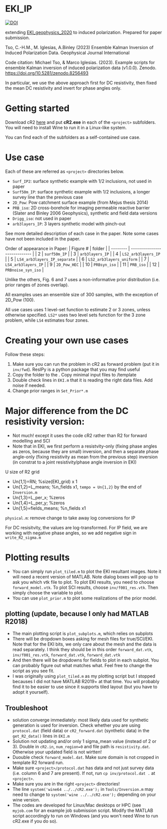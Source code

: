# EKI_IP
[![DOI](https://zenodo.org/badge/411019683.svg)](https://zenodo.org/badge/latestdoi/411019683)

extending [EKI_geophysics_2020](https://github.com/cmtso/EKI_geophysics_2020/) to induced polarization. Prepared for paper submission.

Tso, C.-H.M., M. Iglesias, A.Binley (2023) Ensemble Kalman Inversion of Induced Polarization Data. Geophysical Journal International

Code citation: Michael Tso, & Marco Iglesias. (2023). Example scripts for ensemble Kalman inversion of induced polarization data (v1.0.0). Zenodo. https://doi.org/10.5281/zenodo.8256493


In particular, we use the above approach first for DC resistivity, then fixed the mean DC resistivity and invert for phase angles only.

# Getting started
Download cR2 [here](http://www.es.lancs.ac.uk/people/amb/Freeware/cR2/cR2.htm) and put **cR2.exe** in each of the `<project>` subfolders. You will need to install Wine to run it in a Linux-like system.

You can find each of the subfolders as a self-contained use case.

# Use case
Each of these are referred as `<project>` directories below.
- `Surf_IP2`: surface synthetic example with 1/2 inclusions, not used in paper
- `Surf50m_IP`: surface synthetic example with 1/2 inclusions, a longer survey line than the previous case
- `2D_Pow`: Pow catchment surface example (from Mejus thesis 2014)
- `PRB_iso`: 2D cross-borehole for imaging permeable reactive barrier (Slater and Binley 2006 Geophysics), synthetic and field data versions
- `Drigg_iso`: not used in paper
- `arb3layers_IP`: 3 layers synthetic model with pinch-out

See more detailed description of each case in the paper. Note some cases have not been included in the paper.

Order of appearance in Paper: 
| Figure # | folder                       |
| -------- | ---------------------------- |
| 2        | `surf50m_IP`                 |
| 3        | `arb3layers_IP`              |
| 4        | `LS2_arb3layers_IP`          |
| 5        | `LS4_arb3layers_IP_separate` |
| 6        | `LS2_arb3layers_uniform`     |
| 7        | `LS4_arb3layers_IP`          |
| 9        | `2D_Pow_HEC`                 |
| 10       | `PRBsyn_iso`                 |
| 11       | `PRB_iso`                    |
| 12       | `PRBnoise_syn_iso`           |

Unlike the others, Fig. 6 and 7 uses a non-informative prior distribution (i.e. prior ranges of zones overlap).

All examples uses an ensemble size of 300 samples, with the exception of 2D_Pow (100).

All use cases uses 1 level-set function to estimate 2 or 3 zones, unless otherwise specified. `LS2*` uses two level sets function for the 3 zone problem, while `LS4` estimates four zones.

# Creating your own use cases
Follow these steps:
1. Make sure you can run the problem in cR2 as forward problem (put it in `inv/fwd`). ResIPy is a python package that you may find useful
2. Copy the folder to the <root subfolder>. Copy minimal input files to <root subfolder>/template
3. Double check lines in `EKI.m` that it is reading the right data files. Add noise if needed.
4. Change prior ranges in `Set_Prior*.m`


# Major difference from the DC resistivity version:
- Not much! except it uses the code cR2 rather than R2 for forward modelling and SCI
- Note that in EKI, we first perform a resistvity-only (fixing phase angles as zeros, because they are small) inversion, and then a separate phase angle-only (fixing resistivity as mean from the previous step) inversion (in constrat to a joint resistivity/phase angle inversion in EKI)


U size of R2 grid

- Un{1,1}=RN; %size(EKI_grid) x 1
- Un{1,2}=L_means; %n_fields x1, `tempo = Un{1,2}` by the end of `Inversion.m`
- Un{1,3}=L_per_x; %zeros
- Un{1,4}=L_per_y; %zeros
- Un{1,5}=fields_means; %n_fields x1



`physical.m`: remove change to take away log conversions for IP

For DC resisitvity, the values are log-transformed. For IP field, we are working with negative phase angles, so we add negative sign in `write_R2_sigma.m`

# Plotting results
- You can simply run `plot_tiled.m` to plot the EKI resultant images. Note it will need a recent version of MATLAB. Note dialog boxes will pop up to ask you which vtk file to plot. To plot EKI results, you need to choose `forward_model.vtk`. To plot SCI results, choose `inv/f001_res.vtk`. Then simply choose the variable to plot. 
- You can use `plot_prior.m` to plot some realizations of the prior model.

## plotting (update, because I only had MATLAB R2018)
- The main plotting script is `plot_subplots.m`, which relies on subplots
- There will be dropdown boxes asking for mesh files for true/SCI/EKI. Note that for the EKI bits, we only care about the mesh and the data is read separately. I think they should be in this order `forward_dat.vtk`, `inv/f001_res.vtk`, `forward_dat.vtk`, `forward_dat.vtk`
- And then there will be dropdowns for fields to plot in each subplot. You can probably figure out what matches what. Feel free to change the script as you see fit.
- I was originally using `plot_tiled.m` as my plotting script but I stopped becauses I did not have MATLAB R2019+ at that time. You will probably find it to be easier to use since it supports tiled layout (but you have to adopt it yourself).


## Troubleshoot
- solution converge immediately: most likely data used for synthetic generation is used for inversion. Check whether you are using `protocol.dat` (field data) or `cR2_forward.dat` (synthetic data) in the `get_R2_data()` lines in `EKI.m`
- Solution not updating and/or only 1 sigma_mean value (instead of 2 or 3). Double in `cR2.in`, `num_region=0` and file path is `resistivity.dat`. Otherwise your updated field is not wirtten!
- Duouble check `forward_model.dat`. Make sure domain is not cropped in template R2 forward run.
- Make sure `<project>/protocol.dat` has data and not just survey data (i.e. column 6 and 7 are present). If not, run `cp inv/protocol.dat .` at `<project>`.
- Make sure you are in the right  `<project>` directories!
- The line `system('wine64 ../../cR2.exe');` in `Tools/Inversion.m` may need to change to `system('wine ../../cR2.exe');` depending on your wine version.
- The codes are developed for Linux/Mac desktops or HPC (see `myjob.com` for an example job submission script. Modify the MATLAB script accordingly to run on Windows (and you won't need Wine to run cR2.exe if you do so).
